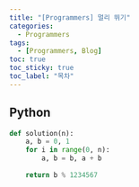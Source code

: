 ```yaml
---
title: "[Programmers] 멀리 뛰기"
categories:
  - Programmers
tags:
  - [Programmers, Blog]
toc: true
toc_sticky: true
toc_label: "목차"
---
```


## Python
~~~python
def solution(n):
    a, b = 0, 1
    for i in range(0, n):
        a, b = b, a + b
        
    return b % 1234567
~~~